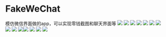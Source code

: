 # FakeWeChat
模仿微信界面做的app，可以实现零钱截图和聊天界面等
![](/img/截屏_20181201_160936.jpg)
![](/img/截屏_20181202_145804.jpg)
![](/img/截屏_20181203_200958.jpg)
![](/img/截屏_20181203_201759.jpg)
![](/img/截屏_20181203_201806.jpg)
![](/img/截屏_20181203_201818.jpg)
![](/img/1.jpg)
![](/img/2.jpg)
![](/img/3.jpg)
![](/img/4.jpg)![](/img/5.jpg)
![](/img/6.jpg)
![](/img/7.jpg)
![](/img/8.jpg)
